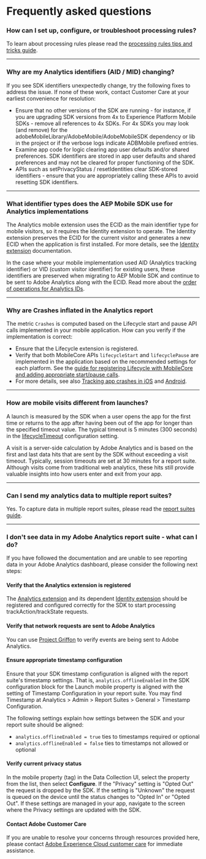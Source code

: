 # Frequently asked questions

### How can I set up, configure, or troubleshoot processing rules?

To learn about processing rules please read the [processing rules tips and tricks guide](https://experienceleague.adobe.com/docs/analytics/admin/admin-tools/processing-rules/processing-rules-tips.html?lang=en).

----

### Why are my Analytics identifiers (AID / MID) changing?

If you see SDK identifiers unexpectedly change, try the following fixes to address the issue. If none of these work, contact Customer Care at your earliest convenience for resolution:

* Ensure that no other versions of the SDK are running - for instance, if you are upgrading SDK versions from 4x to Experience Platform Mobile SDKs - remove all references to 4x SDKs. For 4x SDKs you may look (and remove) for the adobeMobileLibrary/AdobeMobile/AdobeMobileSDK dependency or lib in the project or if the verbose logs indicate ADBMobile prefixed entries.
* Examine app code for logic clearing app user defaults and/or shared preferences. SDK identifiers are stored in app user defaults and shared preferences and may not be cleared for proper functioning of the SDK.
* APIs such as setPrivacyStatus / resetIdentities clear SDK-stored identifiers - ensure that you are appropriately calling these APIs to avoid resetting SDK identifiers.

----

### What identifier types does the AEP Mobile SDK use for Analytics implementations

The Analytics mobile extension uses the ECID as the main identifier type for mobile visitors, so it requires the Identity extension to operate. The Identity extension preserves the ECID for the current visitor and generates a new ECID when the application is first installed. For more details, see the [Identity extension](../../foundation-extensions/mobile-core/identity) documentation.

In the case where your mobile implementation used AID (Analytics tracking identifier) or VID (custom visitor identifier) for existing users, these identifiers are preserved when migrating to AEP Mobile SDK and continue to be sent to Adobe Analytics along with the ECID. Read more about the [order of operations for Analytics IDs](https://experienceleague.adobe.com/docs/id-service/using/reference/analytics-reference/analytics-order-of-operations.html).

----

### Why are Crashes inflated in the Analytics report

The metric `Crashes` is computed based on the Lifecycle start and pause API calls implemented in your mobile application. How can you verify if the implementation is correct:

* Ensure that the Lifecycle extension is registered.
* Verify that both MobileCore APIs `lifecycleStart` and `lifecyclePause` are implemented in the application based on the recommended settings for each platform. See the [guide for registering Lifecycle with MobileCore and adding appropriate start/pause calls](../../foundation-extensions/mobile-core/lifecycle).
* For more details, see also [Tracking app crashes in iOS](../../foundation-extensions/mobile-core/lifecycle/lifecycle-extension-in-ios.md#tracking-app-crashes-in-ios) and [Android](../../foundation-extensions/mobile-core/lifecycle/lifecycle-extension-in-android.md#tracking-app-crashes-in-android).

----

### How are mobile visits different from launches?

A launch is measured by the SDK when a user opens the app for the first time or returns to the app after having been out of the app for longer than the specified timeout value. The typical timeout is 5 minutes (300 seconds) in the [lifecycleTimeout](../../foundation-extensions/mobile-core/lifecycle/README.md#configuration-keys) configuration setting.

A visit is a server-side calculation by Adobe Analytics and is based on the first and last data hits that are sent by the SDK without exceeding a visit timeout. Typically, session timeouts are set at 30 minutes for a report suite. Although visits come from traditional web analytics, these hits still provide valuable insights into how users enter and exit from your app.

----

### Can I send my analytics data to multiple report suites?

Yes. To capture data in multiple report suites, please read the [report suites guide](./README.md#report-suites).

----

### I don't see data in my Adobe Analytics report suite - what can I do? <a id="i-dont-see-data-in-my-adobe-analytics-report-suite-what-can-i-do"></a>

If you have followed the documentation and are unable to see reporting data in your Adobe Analytics dashboard, please consider the following next steps:

#### Verify that the Analytics extension is registered

The [Analytics extension](./README.md) and its dependent [Identity extension](../../foundation-extensions/mobile-core/identity/README.md) should be registered and configured correctly for the SDK to start processing trackAction/trackState requests.

#### Verify that network requests are sent to Adobe Analytics <a id="verify-that-network-requests-are-sent-to-adobe-analytics"></a>

You can use [Project Griffon](../../beta/project-griffon/) to verify events are being sent to Adobe Analytics.

#### Ensure appropriate timestamp configuration <a id="ensure-appropriate-time-stamp-configuration"></a>

Ensure that your SDK timestamp configuration is aligned with the report suite's timestamp settings. That is, `analytics.offlineEnabled` in the SDK configuration block for the Launch mobile property is aligned with the setting of Timestamp Configuration in your report suite. You may find Timestamp at Analytics &gt; Admin &gt; Report Suites &gt; General &gt; Timestamp Configuration.

The following settings explain how settings between the SDK and your report suite should be aligned:

* `analytics.offlineEnabled = true` ties to timestamps required or optional
* `analytics.offlineEnabled = false` ties to timestamps not allowed or optional

#### Verify current privacy status

In the mobile property (tag) in the Data Collection UI, select the property from the list, then select **Configure**. If the "Privacy" setting is "Opted Out" the request is dropped by the SDK. If the setting is "Unknown" the request is queued on the device until the status changes to "Opted In" or "Opted Out". If these settings are managed in your app, navigate to the screen where the Privacy settings are updated with the SDK.

#### Contact Adobe Customer Care <a id="contact-adobe-customer-care"></a>

If you are unable to resolve your concerns through resources provided here, please contact [Adobe Experience Cloud customer care](https://experienceleague.adobe.com/?support-solution=General#support) for immediate assistance.
